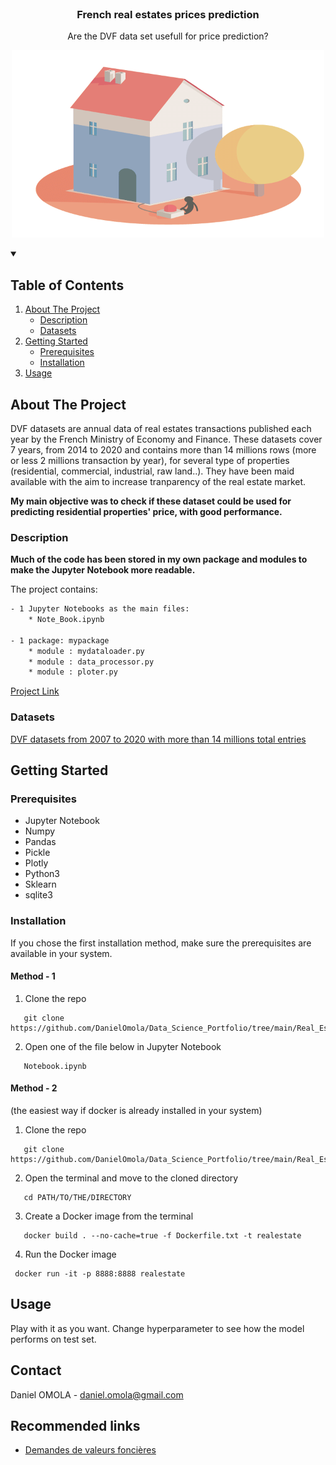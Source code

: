 <!--
[![Contributors][contributors-shield]][contributors-url]
[![Forks][forks-shield]][forks-url]
[![Stargazers][stars-shield]][stars-url]
[![Issues][issues-shield]][issues-url]
[![MIT License][license-shield]][license-url]
[![LinkedIn][linkedin-shield]][linkedin-url]
 -->


<!-- PROJECT LOGO -->
<br />
<h3 align="center">French real estates prices prediction</h3>
<p align="center">Are the DVF data set usefull for price prediction?</p>
<p align="center">
  <a href="https://executive-education.dauphine.psl.eu/formations/executive-master-diplome-universite/ia-science-donnees" target="_blank">
    <img src="images/image_1.gif" alt="Logo" width="500" height="300">
  </a>




<!-- TABLE OF CONTENTS -->
<details open="open">
  <summary><h2> Table of Contents</h2></summary>
  <ol>
    <li>
      <a href="#about-the-project">About The Project</a>
      <ul>
        <li><a href="#description">Description</a></li>
      </ul>
      <ul>
        <li><a href="#datasets">Datasets</a></li>
      </ul>
    </li>
    <li>
      <a href="#getting-started">Getting Started</a>
      <ul>
        <li><a href="#prerequisites">Prerequisites</a></li>
        <li><a href="#installation">Installation</a></li>
      </ul>
    </li>
    <li><a href="#usage">Usage</a></li>

  </ol>
</details>



<!-- ABOUT THE PROJECT -->
## About The Project
  
DVF datasets are annual data of real estates transactions published each year by the French Ministry of Economy and Finance. These datasets cover
7 years, from 2014 to 2020 and contains more than 14 millions rows (more or less 2 millions transaction by year), for several type of properties (residential, commercial, industrial, raw land..). 
They have been maid available with the aim to increase tranparency of the real estate market.  

**My main objective was to check if these dataset could be used for predicting residential properties' price, with good performance.**


### Description
**Much of the code has been stored in my own package and modules to make the Jupyter Notebook more readable.**


The project contains:

```sh
- 1 Jupyter Notebooks as the main files:
	* Note_Book.ipynb
	
- 1 package: mypackage
	* module : mydataloader.py
	* module : data_processor.py	
	* module : ploter.py	
```




<a href="https://github.com/DanielOmola/Data_Science_Portfolio/tree/main/Real_Estate_Price_Prediction" target="_blank">Project Link</a>
	

### Datasets

<a href="https://www.data.gouv.fr/fr/datasets/demandes-de-valeurs-foncieres/" target="_blank">DVF datasets from 2007 to 2020 with more than 14 millions total entries</a>

<!-- GETTING STARTED -->
## Getting Started


### Prerequisites
*  Jupyter Notebook
*  Numpy
*  Pandas
*  Pickle
*  Plotly
*  Python3
*  Sklearn
*  sqlite3


### Installation

If you chose the first installation method, make sure the prerequisites are available in your system.

#### Method - 1
1. Clone the repo
```JS
   git clone https://github.com/DanielOmola/Data_Science_Portfolio/tree/main/Real_Estate_Price_Prediction
```
2. Open one of the file below in Jupyter Notebook
```JS
   Notebook.ipynb
```
<!-- -->

#### Method - 2
(the easiest way if docker is already installed in your system)
1. Clone the repo
```JS
   git clone https://github.com/DanielOmola/Data_Science_Portfolio/tree/main/Real_Estate_Price_Prediction
```
2. Open the terminal and move to the cloned directory 
```JS
   cd PATH/TO/THE/DIRECTORY
```
3. Create a Docker image from the terminal
```JS
   docker build . --no-cache=true -f Dockerfile.txt -t realestate
```
4. Run the Docker image
```JS
 docker run -it -p 8888:8888 realestate
```



<!-- USAGE EXAMPLES -->
## Usage

Play with it as you want. Change hyperparameter to see how the model performs on test set.


<!-- CONTACT -->
## Contact

Daniel OMOLA - daniel.omola@gmail.com


<!-- Recommended links -->
## Recommended links

* <a href="https://www.data.gouv.fr/fr/datasets/demandes-de-valeurs-foncieres/" target="_blank">Demandes de valeurs foncières</a>